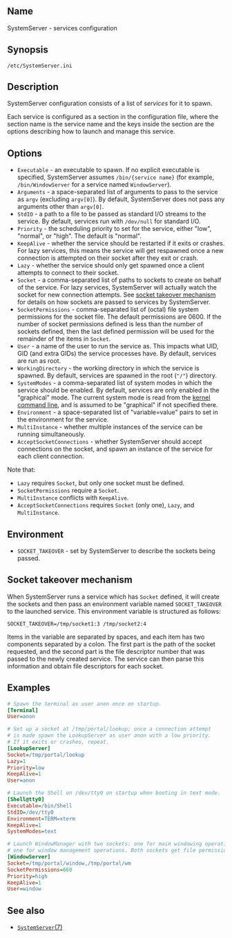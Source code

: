 ## Name

SystemServer - services configuration

## Synopsis

```**
/etc/SystemServer.ini
```

## Description

SystemServer configuration consists of a list of *services* for it to spawn.

Each service is configured as a section in the configuration file, where the
section name is the service name and the keys inside the section are the options
describing how to launch and manage this service.

## Options

* `Executable` - an executable to spawn. If no explicit executable is specified, SystemServer assumes `/bin/{service name}` (for example, `/bin/WindowServer` for a service named `WindowServer`).
* `Arguments` - a space-separated list of arguments to pass to the service as `argv` (excluding `argv[0]`). By default, SystemServer does not pass any arguments other than `argv[0]`.
* `StdIO` - a path to a file to be passed as standard I/O streams to the service. By default, services run with `/dev/null` for standard I/O.
* `Priority` - the scheduling priority to set for the service, either "low", "normal", or "high". The default is "normal".
* `KeepAlive` - whether the service should be restarted if it exits or crashes. For lazy services, this means the service will get respawned once a new connection is attempted on their socket after they exit or crash.
* `Lazy` - whether the service should only get spawned once a client attempts to connect to their socket.
* `Socket` - a comma-separated list of paths to sockets to create on behalf of the service. For lazy services, SystemServer will actually watch the socket for new connection attempts. See [socket takeover mechanism](#socket-takeover-mechanism) for details on how sockets are passed to services by SystemServer.
* `SocketPermissions` - comma-separated list of (octal) file system permissions for the socket file. The default permissions are 0600. If the number of socket permissions defined is less than the number of sockets defined, then the last defined permission will be used for the remainder of the items in `Socket`.
* `User` - a name of the user to run the service as. This impacts what UID, GID (and extra GIDs) the service processes have. By default, services are run as root.
* `WorkingDirectory` - the working directory in which the service is spawned. By default, services are spawned in the root (`"/"`) directory.
* `SystemModes` - a comma-separated list of system modes in which the service should be enabled. By default, services are only enabled in the "graphical" mode. The current system mode is read from the [kernel command line](help://man/7/boot_parameters#options), and is assumed to be "graphical" if not specified there.
* `Environment` - a space-separated list of "variable=value" pairs to set in the environment for the service.
* `MultiInstance` - whether multiple instances of the service can be running simultaneously.
* `AcceptSocketConnections` - whether SystemServer should accept connections on the socket, and spawn an instance of the service for each client connection.

Note that:
* `Lazy` requires `Socket`, but only one socket must be defined.
* `SocketPermissions` require a `Socket`.
* `MultiInstance` conflicts with `KeepAlive`.
* `AcceptSocketConnections` requires `Socket` (only one), `Lazy`, and `MultiInstance`.

## Environment

* `SOCKET_TAKEOVER` - set by SystemServer to describe the sockets being passed.

## Socket takeover mechanism

When SystemServer runs a service which has `Socket` defined, it will create the sockets and then pass an environment variable named `SOCKET_TAKEOVER` to the launched service. This environment variable is structured as follows:

```console
SOCKET_TAKEOVER=/tmp/socket1:3 /tmp/socket2:4
```

Items in the variable are separated by spaces, and each item has two components separated by a colon. The first part is the path of the socket requested, and the second part is the file descriptor number that was passed to the newly created service. The service can then parse this information and obtain file descriptors for each socket.

## Examples

```ini
# Spawn the terminal as user anon once on startup.
[Terminal]
User=anon

# Set up a socket at /tmp/portal/lookup; once a connection attempt
# is made spawn the LookupServer as user anon with a low priority.
# If it exits or crashes, repeat.
[LookupServer]
Socket=/tmp/portal/lookup
Lazy=1
Priority=low
KeepAlive=1
User=anon

# Launch the Shell on /dev/tty0 on startup when booting in text mode.
[Shell@tty0]
Executable=/bin/Shell
StdIO=/dev/tty0
Environment=TERM=xterm
KeepAlive=1
SystemModes=text

# Launch WindowManager with two sockets: one for main windowing operations, and
# one for window management operations. Both sockets get file permissions as 660.
[WindowServer]
Socket=/tmp/portal/window,/tmp/portal/wm
SocketPermissions=660
Priority=high
KeepAlive=1
User=window
```

## See also

* [`SystemServer`(7)](help://man/7/SystemServer)
